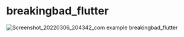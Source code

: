 # breakingbad_flutter

![Screenshot_20220306_204342_com example breakingbad_flutter](https://user-images.githubusercontent.com/88297680/156938123-22161e87-7619-4792-a1ca-572688e6c58d.jpg)
